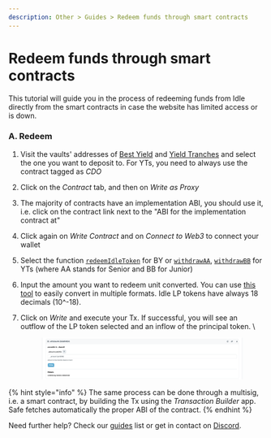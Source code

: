 ```yaml
---
description: Other > Guides > Redeem funds through smart contracts
---
```


# Redeem funds through smart contracts

This tutorial will guide you in the process of redeeming funds from Idle directly from the smart contracts in case the website has limited access or is down.&#x20;

### A. Redeem

1. Visit the vaults' addresses of [Best Yield](../../developers/best-yield/deployed-contracts.md) and [Yield Tranches](../../developers/yield-tranches/deployed-contracts/) and select the one you want to deposit to. For YTs, you need to always use the contract tagged as _CDO_
2. Click on the _Contract_ tab, and then on _Write as Proxy_
3. The majority of contracts have an implementation ABI, you should use it, i.e. click on the contract link next to the "ABI for the implementation contract at"
4. Click again on _Write Contract_ and on _Connect to Web3_ to connect your wallet
5. Select the function [`redeemIdleToken`](../../developers/best-yield/methods/redeemidletoken-1.md) for BY or [`withdrawAA`](../../developers/yield-tranches/methods/withdrawaa.md), [`withdrawBB`](../../developers/yield-tranches/methods/withdrawbb.md) for YTs (where AA stands for Senior and BB for Junior)
6. Input the amount you want to redeem unit converted. You can use [this tool](https://etherscan.io/unitconverter) to easily convert in multiple formats. Idle LP tokens have always 18 decimals (10^-18).&#x20;
7.  Click on _Write_ and execute your Tx. If successful, you will see an outflow of the LP token selected and an inflow of the principal token. \


    <figure><img src="../../.gitbook/assets/image (102).png" alt=""><figcaption></figcaption></figure>

{% hint style="info" %}
The same process can be done through a multisig, i.e. a smart contract, by building the Tx using the _Transaction Builder_ app. Safe fetches automatically the proper ABI of the contract.
{% endhint %}

Need further help? Check our [guides](./) list or get in contact on [Discord](https://discord.com/invite/mpySAJp).
